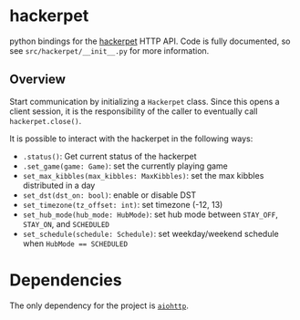 # hackerpet

python bindings for the [hackerpet](https://docs.particle.io/reference/device-os/libraries/h/hackerpet_plus/) HTTP API. Code is fully documented, so see `src/hackerpet/__init__.py` for more information.

## Overview

Start communication by initializing a `Hackerpet` class. Since this opens a client session, it is the responsibility of the caller to eventually call `hackerpet.close()`.

It is possible to interact with the hackerpet in the following ways:

* `.status()`: Get current status of the hackerpet
* `.set_game(game: Game)`: set the currently playing game
* `set_max_kibbles(max_kibbles: MaxKibbles)`: set the max kibbles distributed in a day
* `set_dst(dst_on: bool)`: enable or disable DST
* `set_timezone(tz_offset: int)`: set timezone (-12, 13)
* `set_hub_mode(hub_mode: HubMode)`: set hub mode between `STAY_OFF`, `STAY_ON`, and `SCHEDULED`
* `set_schedule(schedule: Schedule)`: set weekday/weekend schedule when `HubMode == SCHEDULED`

# Dependencies

The only dependency for the project is [`aiohttp`](https://docs.aiohttp.org/en/stable/).